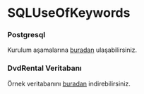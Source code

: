 # SQLUseOfKeywords

### Postgresql
Kurulum aşamalarına [buradan](https://www.postgresql.org/download/) ulaşabilirsiniz.

### DvdRental Veritabanı
Örnek veritabanını [buradan](https://www.postgresqltutorial.com/wp-content/uploads/2019/05/dvdrental.zip) indirebilirsiniz.


